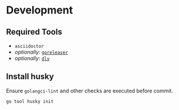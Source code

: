 # Development

## Required Tools

- `asciidoctor`
- *optionally*: [`goreleaser`](https://goreleaser.com/)
- *optionally*: [`dlv`](https://github.com/go-delve/delve)

## Install husky

Ensure `golangci-lint` and other checks are executed before commit.

```bash
go tool husky init
```